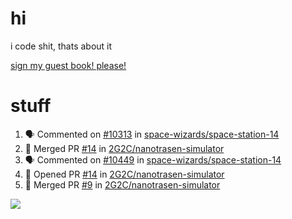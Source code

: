 # hi
i code shit, thats about it

[sign my guest book! please!](https://github.com/Just-a-Unity-Dev/Just-a-Unity-Dev/issues/new?&body=Sign%20my%20guest%20book%20by%20placing%20your%20name%20in%20the%20title,%20how%27d%20you%20get%20to%20this%20page%20and%20why?%20Don%27t%20forget%20you%20have%20an%20entire%20notebook%20in%20your%20hands!)


# stuff
<!--START_SECTION:activity-->
1. 🗣 Commented on [#10313](https://github.com/space-wizards/space-station-14/issues/10313) in [space-wizards/space-station-14](https://github.com/space-wizards/space-station-14)
2. 🎉 Merged PR [#14](https://github.com/2G2C/nanotrasen-simulator/pull/14) in [2G2C/nanotrasen-simulator](https://github.com/2G2C/nanotrasen-simulator)
3. 🗣 Commented on [#10449](https://github.com/space-wizards/space-station-14/issues/10449) in [space-wizards/space-station-14](https://github.com/space-wizards/space-station-14)
4. 💪 Opened PR [#14](https://github.com/2G2C/nanotrasen-simulator/pull/14) in [2G2C/nanotrasen-simulator](https://github.com/2G2C/nanotrasen-simulator)
5. 🎉 Merged PR [#9](https://github.com/2G2C/nanotrasen-simulator/pull/9) in [2G2C/nanotrasen-simulator](https://github.com/2G2C/nanotrasen-simulator)
<!--END_SECTION:activity-->

![](https://github-profile-summary-cards.vercel.app/api/cards/profile-details?username=Just-a-Unity-Dev&theme=solarized_dark)

